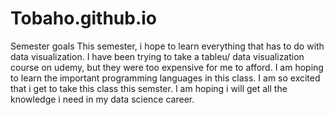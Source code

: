 # Tobaho.github.io
Semester goals
This semester, i hope to learn everything that has to do with data visualization. 
I have been trying to take a tableu/ data visualization course on udemy, but they were too expensive for me to afford. 
I am hoping to learn the important programming languages in this class. 
I am so excited that i get to take this class this semster. I am hoping i will get all the knowledge i need in my data science career. 
